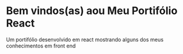 # Bem vindos(as) aou Meu Portifólio React
Um portifólio desenvolvido em react mostrando alguns dos meus conhecimentos em front end
